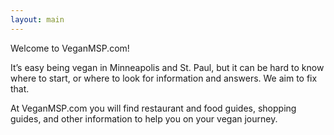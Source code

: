 ```yaml
---
layout: main
---
```


Welcome to VeganMSP.com!

It’s easy being vegan in Minneapolis and St. Paul, but it can be hard to
know where to start, or where to look for information and answers. We
aim to fix that.


At VeganMSP.com you will find restaurant and food guides, shopping
guides, and other information to help you on your vegan journey.
